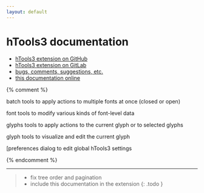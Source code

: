 ```yaml
---
layout: default
---
```


hTools3 documentation
=====================

- [hTools3 extension on GitHub](http://github.com/gferreira/htools3_extension)
- [hTools3 extension on GitLab](http://gitlab.com/hipertipo/htools3_core_extension)
- [bugs, comments, suggestions, etc.](http://github.com/gferreira/htools3_extension/issues)
- [this documentation online](http://hipertipo.gitlab.io/htools3_core_extension/)

{% comment %}

batch
tools to apply actions to multiple fonts at once (closed or open)

font
tools to modify various kinds of font-level data

glyphs
tools to apply actions to the current glyph or to selected glyphs

glyph
tools to visualize and edit the current glyph

[preferences
dialog to edit global hTools3 settings

{% endcomment %}

- - -

> - fix tree order and pagination
> - include this documentation in the extension
{: .todo }
